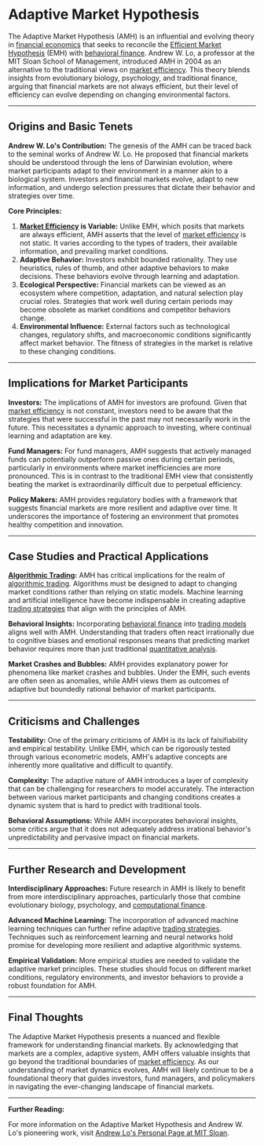 # Adaptive Market Hypothesis

The Adaptive Market Hypothesis (AMH) is an influential and evolving theory in [financial economics](../f/financial_economics.md) that seeks to reconcile the [Efficient Market Hypothesis](../e/efficient_market_hypothesis.md) (EMH) with [behavioral finance](../b/behavioral_finance.md). Andrew W. Lo, a professor at the MIT Sloan School of Management, introduced AMH in 2004 as an alternative to the traditional views on [market efficiency](../m/market_efficiency.md). This theory blends insights from evolutionary biology, psychology, and traditional finance, arguing that financial markets are not always efficient, but their level of efficiency can evolve depending on changing environmental factors.

---

## Origins and Basic Tenets

**Andrew W. Lo's Contribution:** The genesis of the AMH can be traced back to the seminal works of Andrew W. Lo. He proposed that financial markets should be understood through the lens of Darwinian evolution, where market participants adapt to their environment in a manner akin to a biological system. Investors and financial markets evolve, adapt to new information, and undergo selection pressures that dictate their behavior and strategies over time.

**Core Principles:**
1. **[Market Efficiency](../m/market_efficiency.md) is Variable:** Unlike EMH, which posits that markets are always efficient, AMH asserts that the level of [market efficiency](../m/market_efficiency.md) is not static. It varies according to the types of traders, their available information, and prevailing market conditions.
2. **Adaptive Behavior:** Investors exhibit bounded rationality. They use heuristics, rules of thumb, and other adaptive behaviors to make decisions. These behaviors evolve through learning and adaptation.
3. **Ecological Perspective:** Financial markets can be viewed as an ecosystem where competition, adaptation, and natural selection play crucial roles. Strategies that work well during certain periods may become obsolete as market conditions and competitor behaviors change.
4. **Environmental Influence:** External factors such as technological changes, regulatory shifts, and macroeconomic conditions significantly affect market behavior. The fitness of strategies in the market is relative to these changing conditions.

---

## Implications for Market Participants

**Investors:** The implications of AMH for investors are profound. Given that [market efficiency](../m/market_efficiency.md) is not constant, investors need to be aware that the strategies that were successful in the past may not necessarily work in the future. This necessitates a dynamic approach to investing, where continual learning and adaptation are key.

**Fund Managers:** For fund managers, AMH suggests that actively managed funds can potentially outperform passive ones during certain periods, particularly in environments where market inefficiencies are more pronounced. This is in contrast to the traditional EMH view that consistently beating the market is extraordinarily difficult due to perpetual efficiency.

**Policy Makers:** AMH provides regulatory bodies with a framework that suggests financial markets are more resilient and adaptive over time. It underscores the importance of fostering an environment that promotes healthy competition and innovation.

---

## Case Studies and Practical Applications

**[Algorithmic Trading](../a/algorithmic_trading.md):** AMH has critical implications for the realm of [algorithmic trading](../a/algorithmic_trading.md). Algorithms must be designed to adapt to changing market conditions rather than relying on static models. Machine learning and artificial intelligence have become indispensable in creating adaptive [trading strategies](../t/trading_strategies.md) that align with the principles of AMH.

**Behavioral Insights:** Incorporating [behavioral finance](../b/behavioral_finance.md) into [trading models](../t/trading_models.md) aligns well with AMH. Understanding that traders often react irrationally due to cognitive biases and emotional responses means that predicting market behavior requires more than just traditional [quantitative analysis](../q/quantitative_analysis.md).

**Market Crashes and Bubbles:** AMH provides explanatory power for phenomena like market crashes and bubbles. Under the EMH, such events are often seen as anomalies, while AMH views them as outcomes of adaptive but boundedly rational behavior of market participants.

---

## Criticisms and Challenges

**Testability:** One of the primary criticisms of AMH is its lack of falsifiability and empirical testability. Unlike EMH, which can be rigorously tested through various econometric models, AMH's adaptive concepts are inherently more qualitative and difficult to quantify.

**Complexity:** The adaptive nature of AMH introduces a layer of complexity that can be challenging for researchers to model accurately. The interaction between various market participants and changing conditions creates a dynamic system that is hard to predict with traditional tools.

**Behavioral Assumptions:** While AMH incorporates behavioral insights, some critics argue that it does not adequately address irrational behavior's unpredictability and pervasive impact on financial markets.

---

## Further Research and Development

**Interdisciplinary Approaches:** Future research in AMH is likely to benefit from more interdisciplinary approaches, particularly those that combine evolutionary biology, psychology, and [computational finance](../c/computational_finance.md).

**Advanced Machine Learning:** The incorporation of advanced machine learning techniques can further refine adaptive [trading strategies](../t/trading_strategies.md). Techniques such as reinforcement learning and neural networks hold promise for developing more resilient and adaptive algorithmic systems.

**Empirical Validation:** More empirical studies are needed to validate the adaptive market principles. These studies should focus on different market conditions, regulatory environments, and investor behaviors to provide a robust foundation for AMH.

---

## Final Thoughts

The Adaptive Market Hypothesis presents a nuanced and flexible framework for understanding financial markets. By acknowledging that markets are a complex, adaptive system, AMH offers valuable insights that go beyond the traditional boundaries of [market efficiency](../m/market_efficiency.md). As our understanding of market dynamics evolves, AMH will likely continue to be a foundational theory that guides investors, fund managers, and policymakers in navigating the ever-changing landscape of financial markets.

---

**Further Reading:**

For more information on the Adaptive Market Hypothesis and Andrew W. Lo's pioneering work, visit [Andrew Lo's Personal Page at MIT Sloan](https://alo.mit.edu/).
